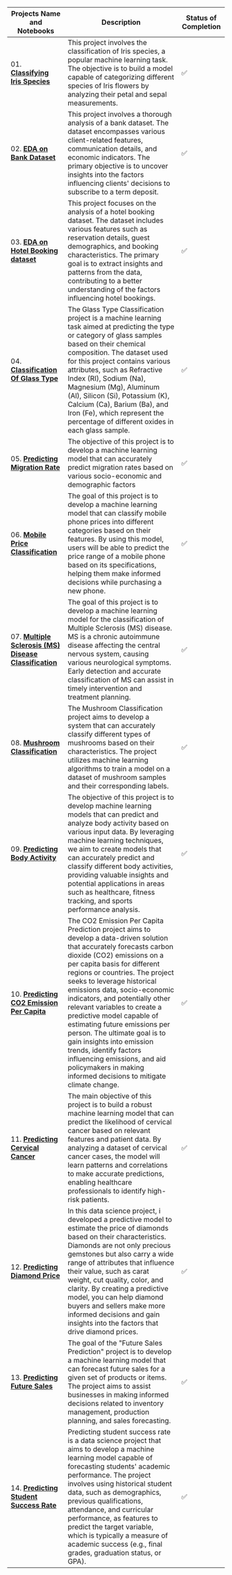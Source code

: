 | Projects Name and Notebooks | Description | Status of Completion |
| ----- | -----| -----|
| 01. [**Classifying Iris Species**](https://github.com/ranzeet013/Machine_Learning_Projects/tree/main/Classifying%20Iris%20Species) | This project involves the classification of Iris species, a popular machine learning task. The objective is to build a model capable of categorizing different species of Iris flowers by analyzing their petal and sepal measurements. | :white_check_mark: |
| 02.  [**EDA on Bank Dataset**](https://github.com/ranzeet013/Machine_Learning_Projects/tree/main/EDA%20On%20Banking%20Dataset) | This project involves a thorough analysis of a bank dataset. The dataset encompasses various client-related features, communication details, and economic indicators. The primary objective is to uncover insights into the factors influencing clients' decisions to subscribe to a term deposit. | :white_check_mark: |
| 03.  [**EDA on Hotel Booking dataset**](https://github.com/ranzeet013/Machine_Learning_Projects/tree/main/EDA%20On%20Hotel%20Booking%20Dataset) | This project focuses on the analysis of a hotel booking dataset. The dataset includes various features such as reservation details, guest demographics, and booking characteristics. The primary goal is to extract insights and patterns from the data, contributing to a better understanding of the factors influencing hotel bookings. | :white_check_mark: |
| 04.  [**Classification Of Glass Type**](https://github.com/ranzeet013/Machine_Learning_Projects/tree/main/Glass%20Type%20Classification) | The Glass Type Classification project is a machine learning task aimed at predicting the type or category of glass samples based on their chemical composition. The dataset used for this project contains various attributes, such as Refractive Index (RI), Sodium (Na), Magnesium (Mg), Aluminum (Al), Silicon (Si), Potassium (K), Calcium (Ca), Barium (Ba), and Iron (Fe), which represent the percentage of different oxides in each glass sample. | :white_check_mark: |
| 05.  [**Predicting Migration Rate**](https://github.com/ranzeet013/Machine_Learning_Projects/tree/main/Migration%20Prediction) | The objective of this project is to develop a machine learning model that can accurately predict migration rates based on various socio-economic and demographic factors | :white_check_mark: |
| 06.  [**Mobile Price Classification**](https://github.com/ranzeet013/Machine_Learning_Projects/tree/main/Mobile%20Price%20Classification) | The goal of this project is to develop a machine learning model that can classify mobile phone prices into different categories based on their features. By using this model, users will be able to predict the price range of a mobile phone based on its specifications, helping them make informed decisions while purchasing a new phone. | :white_check_mark: |
| 07.  [**Multiple Sclerosis (MS) Disease Classification**](https://github.com/ranzeet013/Machine_Learning_Projects/tree/main/Multiple%20Sclerosis%20(MS)%20Disease%20Classification) | The goal of this project is to develop a machine learning model for the classification of Multiple Sclerosis (MS) disease. MS is a chronic autoimmune disease affecting the central nervous system, causing various neurological symptoms. Early detection and accurate classification of MS can assist in timely intervention and treatment planning. | :white_check_mark: |
| 08.  [**Mushroom Classification**](https://github.com/ranzeet013/Machine_Learning_Projects/tree/main/Mushroom%20Classification) | The Mushroom Classification project aims to develop a system that can accurately classify different types of mushrooms based on their characteristics. The project utilizes machine learning algorithms to train a model on a dataset of mushroom samples and their corresponding labels. | :white_check_mark: |
| 09.  [**Predicting Body Activity**](https://github.com/ranzeet013/Machine_Learning_Projects/tree/main/Predicting%20Body%20Activity) | The objective of this project is to develop machine learning models that can predict and analyze body activity based on various input data. By leveraging machine learning techniques, we aim to create models that can accurately predict and classify different body activities, providing valuable insights and potential applications in areas such as healthcare, fitness tracking, and sports performance analysis. | :white_check_mark: |
| 10.  [**Predicting CO2 Emission Per Capita**](https://github.com/ranzeet013/Machine_Learning_Projects/tree/main/Predicting%20CO2%20Emission%20Per%20Capita) | The CO2 Emission Per Capita Prediction project aims to develop a data-driven solution that accurately forecasts carbon dioxide (CO2) emissions on a per capita basis for different regions or countries. The project seeks to leverage historical emissions data, socio-economic indicators, and potentially other relevant variables to create a predictive model capable of estimating future emissions per person. The ultimate goal is to gain insights into emission trends, identify factors influencing emissions, and aid policymakers in making informed decisions to mitigate climate change. | :white_check_mark: |
| 11.  [**Predicting Cervical Cancer**](https://github.com/ranzeet013/Machine_Learning_Projects/tree/main/Predicting%20Cervical%20Cancer) | The main objective of this project is to build a robust machine learning model that can predict the likelihood of cervical cancer based on relevant features and patient data. By analyzing a dataset of cervical cancer cases, the model will learn patterns and correlations to make accurate predictions, enabling healthcare professionals to identify high-risk patients. | :white_check_mark: |
| 12.  [**Predicting Diamond Price**](https://github.com/ranzeet013/Machine_Learning_Projects/tree/main/Predicting%20Diamond%20Price) | In this data science project, i developed a predictive model to estimate the price of diamonds based on their characteristics. Diamonds are not only precious gemstones but also carry a wide range of attributes that influence their value, such as carat weight, cut quality, color, and clarity. By creating a predictive model, you can help diamond buyers and sellers make more informed decisions and gain insights into the factors that drive diamond prices. | :white_check_mark: |
| 13.  [**Predicting Future Sales**](https://github.com/ranzeet013/Machine_Learning_Projects/tree/main/Predicting%20Future%20Sales) | The goal of the "Future Sales Prediction" project is to develop a machine learning model that can forecast future sales for a given set of products or items. The project aims to assist businesses in making informed decisions related to inventory management, production planning, and sales forecasting. | :white_check_mark: |
| 14.  [**Predicting Student Success Rate**](https://github.com/ranzeet013/Machine_Learning_Projects/tree/main/Predicting%20Student%20Success%20Rate) | Predicting student success rate is a data science project that aims to develop a machine learning model capable of forecasting students' academic performance. The project involves using historical student data, such as demographics, previous qualifications, attendance, and curricular performance, as features to predict the target variable, which is typically a measure of academic success (e.g., final grades, graduation status, or GPA). | :white_check_mark: |











